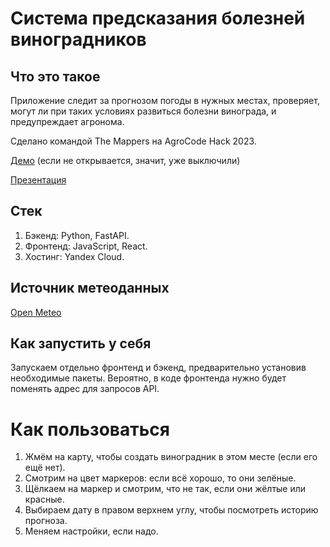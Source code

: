 # Система предсказания болезней виноградников

## Что это такое

Приложение следит за прогнозом погоды в нужных местах, проверяет, могут ли при таких условиях развиться болезни винограда, и предупреждает агронома.

Сделано командой The Mappers на AgroCode Hack 2023.

[Демо](http://149.154.65.130/) (если не открывается, значит, уже выключили)

[Презентация](https://docs.google.com/presentation/d/e/2PACX-1vSf3BNkdA2AjuiG5TYl_xoQO6IXMgBdGIYv0t8SsI6gEPGvhrWHRblImamyMLwsnUO135MC5ANKaq2o/embed?start=false&loop=true&delayms=60000)

## Стек

1. Бэкенд: Python, FastAPI.
2. Фронтенд: JavaScript, React.
3. Хостинг: Yandex Cloud.

## Источник метеоданных

[Open Meteo](https://open-meteo.com/)

## Как запустить у себя

Запускаем отдельно фронтенд и бэкенд, предварительно установив необходимые пакеты. Вероятно, в коде фронтенда нужно будет поменять адрес для запросов API.

# Как пользоваться

1. Жмём на карту, чтобы создать виноградник в этом месте (если его ещё нет).
2. Смотрим на цвет маркеров: если всё хорошо, то они зелёные.
3. Щёлкаем на маркер и смотрим, что не так, если они жёлтые или красные.
4. Выбираем дату в правом верхнем углу, чтобы посмотреть историю прогноза.
5. Меняем настройки, если надо.



